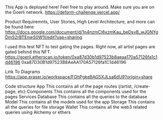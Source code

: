 This App is deployed here! Feel free to play around. Make sure you are on the Goerli network.
https://deform-challenge.vercel.app/

Product Requiremnts, User Stories, High Level Architecture, and more can be found here:
https://docs.google.com/document/d/1n4nzmCl6xzmKau_beDsyB_wJGNYgDmS2rBTEnwS0W1I/edit?usp=sharing


I used this test NFT to test gating the pages. Right now, all artist pages are gated behind this NFT.
https://goerli.etherscan.io/token/0xa87d30b1d97523b8aeaa170a57126fa1c1d46196
0xa87D30B1d97523B8AeAA170A57126fa1C1d46196

Link To Diagrams
https://app.eraser.io/workspace/FGhPgkeBAG5XJLsa6dU9?origin=share


Code structure
App
  This contains all of the page routes (/artist, /create-page, etc)
Components
  This contains all the components used for the pages
Services
  Database
    This contains all the queries to the database
  Model
    This contains all the models used for the app
  Storage
    This contains all the queries for file storage
  Wallet
    This contains all the web3 related queries using Alchemy or ethers

